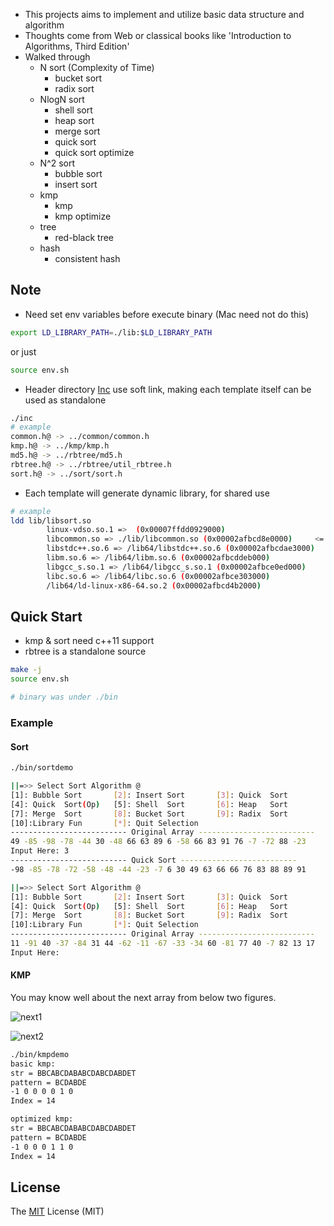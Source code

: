 - This projects aims to implement and utilize basic data structure and algorithm
- Thoughts come from Web or classical books like 'Introduction to Algorithms, Third Edition'
- Walked through
    - N sort (Complexity of Time)
        - bucket sort
        - radix  sort
    - NlogN sort
        - shell  sort
        - heap   sort
        - merge  sort
        - quick  sort
        - quick  sort optimize
    - N^2 sort
        - bubble sort
        - insert sort
    - kmp
        - kmp
        - kmp optimize
    - tree
        - red-black tree
    - hash
        - consistent hash

## Note
- Need set env variables before execute binary (Mac need not do this)
```bash
export LD_LIBRARY_PATH=./lib:$LD_LIBRARY_PATH
```
or just
```bash
source env.sh
```

- Header directory [Inc](./inc) use soft link, making each template itself can be used as standalone
```bash
./inc
# example
common.h@ -> ../common/common.h
kmp.h@ -> ../kmp/kmp.h
md5.h@ -> ../rbtree/md5.h
rbtree.h@ -> ../rbtree/util_rbtree.h
sort.h@ -> ../sort/sort.h
```
- Each template will generate dynamic library, for shared use
```bash
# example
ldd lib/libsort.so
        linux-vdso.so.1 =>  (0x00007ffdd0929000)
        libcommon.so => ./lib/libcommon.so (0x00002afbcd8e0000)     <= mylib
        libstdc++.so.6 => /lib64/libstdc++.so.6 (0x00002afbcdae3000)
        libm.so.6 => /lib64/libm.so.6 (0x00002afbcddeb000)
        libgcc_s.so.1 => /lib64/libgcc_s.so.1 (0x00002afbce0ed000)
        libc.so.6 => /lib64/libc.so.6 (0x00002afbce303000)
        /lib64/ld-linux-x86-64.so.2 (0x00002afbcd4b2000)
```

## Quick Start
- kmp & sort need c++11 support
- rbtree is a standalone source
```bash
make -j
source env.sh

# binary was under ./bin
```

### Example
#### Sort
```bash
./bin/sortdemo

||=>> Select Sort Algorithm @
[1]: Bubble Sort       [2]: Insert Sort       [3]: Quick  Sort
[4]: Quick  Sort(Op)   [5]: Shell  Sort       [6]: Heap   Sort
[7]: Merge  Sort       [8]: Bucket Sort       [9]: Radix  Sort
[10]:Library Fun       [*]: Quit Selection
-------------------------- Original Array --------------------------
49 -85 -98 -78 -44 30 -48 66 63 89 6 -58 66 83 91 76 -7 -72 88 -23
Input Here: 3
-------------------------- Quick Sort --------------------------
-98 -85 -78 -72 -58 -48 -44 -23 -7 6 30 49 63 66 66 76 83 88 89 91

||=>> Select Sort Algorithm @
[1]: Bubble Sort       [2]: Insert Sort       [3]: Quick  Sort
[4]: Quick  Sort(Op)   [5]: Shell  Sort       [6]: Heap   Sort
[7]: Merge  Sort       [8]: Bucket Sort       [9]: Radix  Sort
[10]:Library Fun       [*]: Quit Selection
-------------------------- Original Array --------------------------
11 -91 40 -37 -84 31 44 -62 -11 -67 -33 -34 60 -81 77 40 -7 82 13 17
Input Here:
```

#### KMP
You may know well about the next array from below two figures.

![next1](http://img1.tuicool.com/2E36nuQ.png!web)

![next2](http://img1.tuicool.com/qYN3u2v.png!web)

```bash
./bin/kmpdemo
basic kmp:
str = BBCABCDABABCDABCDABDET
pattern = BCDABDE
-1 0 0 0 0 1 0
Index = 14

optimized kmp:
str = BBCABCDABABCDABCDABDET
pattern = BCDABDE
-1 0 0 0 1 1 0
Index = 14
```

## License
The [MIT](./LICENSE.txt) License (MIT)

